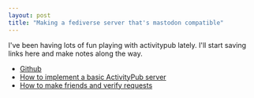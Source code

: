 ```yaml
---
layout: post
title: "Making a fediverse server that's mastodon compatible"
---
```


I've been having lots of fun playing with activitypub lately. I'll start saving links here and make notes along the way.

* [Github](https://github.com/cleskowsky/fedisrv)
* [How to implement a basic ActivityPub server](https://blog.joinmastodon.org/2018/06/how-to-implement-a-basic-activitypub-server/)
* [How to make friends and verify requests](https://blog.joinmastodon.org/2018/07/how-to-make-friends-and-verify-requests/)
